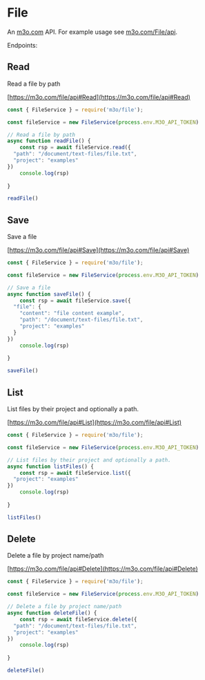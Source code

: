 # File

An [m3o.com](https://m3o.com) API. For example usage see [m3o.com/File/api](https://m3o.com/File/api).

Endpoints:

## Read

Read a file by path


[https://m3o.com/file/api#Read](https://m3o.com/file/api#Read)

```js
const { FileService } = require('m3o/file');

const fileService = new FileService(process.env.M3O_API_TOKEN)

// Read a file by path
async function readFile() {
	const rsp = await fileService.read({
  "path": "/document/text-files/file.txt",
  "project": "examples"
})
	console.log(rsp)
	
}

readFile()
```
## Save

Save a file


[https://m3o.com/file/api#Save](https://m3o.com/file/api#Save)

```js
const { FileService } = require('m3o/file');

const fileService = new FileService(process.env.M3O_API_TOKEN)

// Save a file
async function saveFile() {
	const rsp = await fileService.save({
  "file": {
    "content": "file content example",
    "path": "/document/text-files/file.txt",
    "project": "examples"
  }
})
	console.log(rsp)
	
}

saveFile()
```
## List

List files by their project and optionally a path.


[https://m3o.com/file/api#List](https://m3o.com/file/api#List)

```js
const { FileService } = require('m3o/file');

const fileService = new FileService(process.env.M3O_API_TOKEN)

// List files by their project and optionally a path.
async function listFiles() {
	const rsp = await fileService.list({
  "project": "examples"
})
	console.log(rsp)
	
}

listFiles()
```
## Delete

Delete a file by project name/path


[https://m3o.com/file/api#Delete](https://m3o.com/file/api#Delete)

```js
const { FileService } = require('m3o/file');

const fileService = new FileService(process.env.M3O_API_TOKEN)

// Delete a file by project name/path
async function deleteFile() {
	const rsp = await fileService.delete({
  "path": "/document/text-files/file.txt",
  "project": "examples"
})
	console.log(rsp)
	
}

deleteFile()
```
